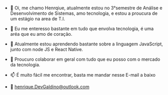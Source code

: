 - 👋 Oi, me chamo Henrqiue, atualmente estou no 3°semestre de Análise e Desenvolvimento de Sistemas, amo tecnologia, e estou a proucura de um estágio na area de T.I. 

- 👀 Eu me enteresso bastante em tudo que envolva tecnologia, é uma aréa que eu amo de coração.
- 🌱 Atualmente estou aprendendo bastante sobre a linguagem JavaScript, junto com node JS e React Native.
- 💞️ Proucuro colaborar em geral com tudo que eu posso com o mercado da tecnologia.
- 📫 É muito fácil me encontrar, basta me mandar nesse E-mail a baixo
- 📧 henrique.DevGaldino@outlook.com

<!---
Henrique031/Henrique031 is a ✨ special ✨ repository because its `README.md` (this file) appears on your GitHub profile.
You can click the Preview link to take a look at your changes.
--->
